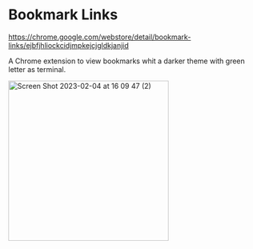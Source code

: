 # Bookmark Links

https://chrome.google.com/webstore/detail/bookmark-links/ejbfjhliockcidjmpkejcjgldkjanjid

A Chrome extension to view bookmarks whit a darker theme with green letter as terminal.

<img width="320" alt="Screen Shot 2023-02-04 at 16 09 47 (2)" src="https://user-images.githubusercontent.com/21283264/216796814-3ed373b0-217f-485c-8fcc-02a7b0f9161e.png">
